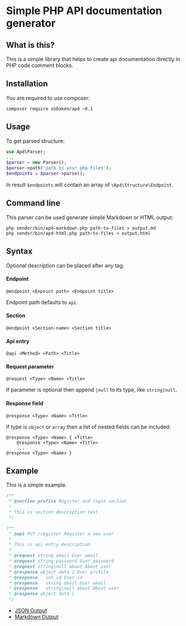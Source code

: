 # Simple PHP API documentation generator
## What is this?
This is a simple library that helps to create api documentation directly
 in PHP code comment blocks.
## Installation
You are required to use composer:
~~~
composer require zobaken/apd ~0.1
~~~
## Usage
To get parsed structure:
~~~php
use Apd\Parser;
...
$parser = new Parser();
$parser->path('path to your php files');
$endpoints = $parser->parse();
~~~
In result `$endpoints` will contain an array of `\Apd\Structure\Endpoint`.
## Command line
This parser can be used generate simple Markdown or HTML output:
~~~
php vendor/bin/apd-markdown.php path-to-files > output.md
php vendor/bin/apd-html.php path-to-files > output.html
~~~
## Syntax
Optional description can be placed after any tag.
#### Endpoint
~~~
@endpoint <Enpoint path> <Endpoint title> 
~~~
Endpoint path defaults to `api`.
#### Section
~~~
@endpoint <Section-name> <Section title> 
~~~
#### Api entry
~~~
@api <Method> <Path> <Title> 
~~~
#### Request parameter
~~~
@request <Type> <Name> <Title> 
~~~
If parameter is optional then append `|null` to its type, like `string|null`. 
#### Response field
~~~
@response <Type> <Name> <Title> 
~~~
If type is `object` or `array` then a list of nested fields can be included:
~~~
@response <Type> <Name> { <Title>
    @response <Type> <Name> <Title>
    ...
@response <Type> <Name> } 
~~~
## Example
This is a simple example.
~~~php
/**
 * @section profile Register and login section
 *
 * This is section description text.
 */

/**
 * @api PUT /register Register a new user
 *
 * This is api entry description
 *
 * @request string email User email
 * @request string password User password
 * @request string|null about About user
 * @response object data { User profile
 * @response   int id User id
 * @response   string email User email
 * @response   string|null about About user
 * @response object data }
 */
~~~
* [JSON Output](examples/example.json)
* [Markdown Output](examples/example.md)
